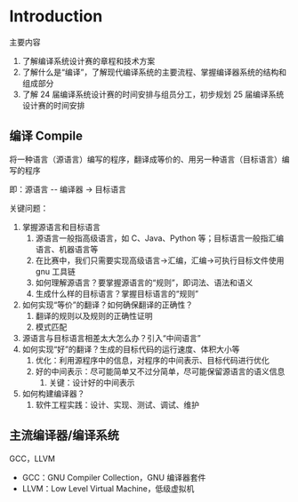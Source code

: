 # Introduction

主要内容

1. 了解编译系统设计赛的章程和技术方案
2. 了解什么是“编译”，了解现代编译系统的主要流程、掌握编译器系统的结构和组成部分
3. 了解 24 届编译系统设计赛的时间安排与组员分工，初步规划 25 届编译系统设计赛的时间安排

## 编译 Compile

将一种语言（源语言）编写的程序，翻译成等价的、用另一种语言（目标语言）编写的程序

即：源语言 -- 编译器 -> 目标语言

关键问题：

1. 掌握源语言和目标语言
   1. 源语言一般指高级语言，如 C、Java、Python 等；目标语言一般指汇编语言、机器语言等
   2. 在比赛中，我们只需要实现高级语言->汇编，汇编->可执行目标文件使用 gnu 工具链
   3. 如何理解源语言？要掌握源语言的“规则”，即词法、语法和语义
   4. 生成什么样的目标语言？掌握目标语言的“规则”
2. 如何实现“等价”的翻译？如何确保翻译的正确性？
   1. 翻译的规则以及规则的正确性证明
   2. 模式匹配
3. 源语言与目标语言相差太大怎么办？引入“中间语言”
4. 如何实现“好”的翻译？生成的目标代码的运行速度、体积大小等
   1. 优化：利用源程序中的信息，对程序的中间表示、目标代码进行优化
   2. 好的中间表示：尽可能简单又不过分简单，尽可能保留源语言的语义信息
      1. 关键：设计好的中间表示
5. 如何构建编译器？
   1. 软件工程实践：设计、实现、测试、调试、维护

## 主流编译器/编译系统

GCC，LLVM

- GCC：GNU Compiler Collection，GNU 编译器套件
- LLVM：Low Level Virtual Machine，低级虚拟机
